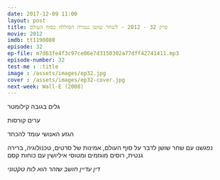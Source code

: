 ```yaml
---
date: 2017-12-09 11:00
layout: post
title: פרק 32 - 2012 - לשחר שושן נגמרה הסוללה בסוף העולם
movie: 2012
imdb: tt1190080
episode: 32
ep-file: m7d63fe4f3c97ce06e7d3150302a77dff42741411.mp3
episode-number: 32
test-me : :title
image : /assets/images/ep32.jpg
cover : /assets/images/ep32-cover.jpg
next-week: Wall-E (2008)
---
```


גלים בגובה קילומטר

ערים קורסות

הגזע האנושי עומד להכחד

נפגשנו עם שחר שושן לדבר על סוף העולם, אמינות של סרטים, טכנולוגיה, ברירה גנטית, רוסים מוגזמים ומטוסי איליושין עם כוחות קסם



*דין עדיין חושב שזהר הוא לוח טקטוני*



